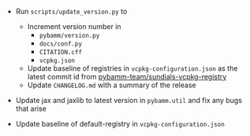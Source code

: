 - Run `scripts/update_version.py` to
  - Increment version number in
    - `pybamm/version.py`
    - `docs/conf.py`
    - `CITATION.cff`
    - `vcpkg.json`
  - Update baseline of registries in `vcpkg-configuration.json` as the latest commit id from [pybamm-team/sundials-vcpkg-registry](https://github.com/pybamm-team/sundials-vcpkg-registry)
  - Update `CHANGELOG.md` with a summary of the release

- Update jax and jaxlib to latest version in `pybamm.util` and fix any bugs that arise
- Update baseline of default-registry in `vcpkg-configuration.json`

